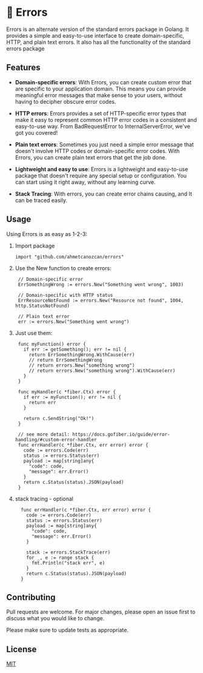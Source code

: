 # 🐲 Errors

Errors is an alternate version of the standard errors package in Golang. It provides a simple and easy-to-use interface to create domain-specific, HTTP, and plain text errors. It also has all the functionality of the standard errors package

## Features

- **Domain-specific errors**: With Errors, you can create custom error that are specific to your application domain. This means you can provide meaningful error messages that make sense to your users, without having to decipher obscure error codes.

- **HTTP errors**: Errors provides a set of HTTP-specific error types that make it easy to represent common HTTP error codes in a consistent and easy-to-use way. From BadRequestError to InternalServerError, we've got you covered!

- **Plain text errors**: Sometimes you just need a simple error message that doesn't involve HTTP codes or domain-specific error codes. With Errors, you can create plain text errors that get the job done.

- **Lightweight and easy to use**: Errors is a lightweight and easy-to-use package that doesn't require any special setup or configuration. You can start using it right away, without any learning curve.

- **Stack Tracing**: With errors, you can create error chains causing, and It can be traced easily.

## Usage

Using Errors is as easy as 1-2-3:

1. Import package

   ```golang
   import "github.com/ahmetcanozcan/errors"
   ```

2. Use the New function to create errors:

   ```golang
    // Domain-specific error
    ErrSomethingWrong := errors.New("Something went wrong", 1003)

    // Domain-specific with HTTP status
    ErrResourceNotFound := errors.New("Resource not found", 1004, http.StatusNotFound)

    // Plain text error
    err := errors.New("Something went wrong")
   ```

3. Just use them:

   ```golang
    func myFunction() error {
      if err := getSomething(); err != nil {
        return ErrSomethingWrong.WithCause(err)
        // return ErrSomethingWrong
        // return errors.New("something wrong")
        // return errors.New("something wrong").WithCause(err)
      }
    }

    func myHandler(c *fiber.Ctx) error {
      if err := myFunction(); err != nil {
        return err
      }

      return c.SendString("Ok!")
    }

    // see more detail: https://docs.gofiber.io/guide/error-handling/#custom-error-handler
    func errHandler(c *fiber.Ctx, err error) error {
      code := errors.Code(err)
      status := errors.Status(err)
      payload := map[string]any{
        "code": code,
        "message": err.Error()
      }
      return c.Status(status).JSON(payload)
    }

   ```

4. stack tracing - optional

   ```golang
     func errHandler(c *fiber.Ctx, err error) error {
       code := errors.Code(err)
       status := errors.Status(err)
       payload := map[string]any{
         "code": code,
         "message": err.Error()
       }

       stack := errors.StackTrace(err)
       for _, e := range stack {
         fmt.Println("stack err", e)
       }
       return c.Status(status).JSON(payload)
     }
   ```

## Contributing

Pull requests are welcome. For major changes, please open an issue first to discuss what you would like to change.

Please make sure to update tests as appropriate.

## License

[MIT](https://choosealicense.com/licenses/mit/)
